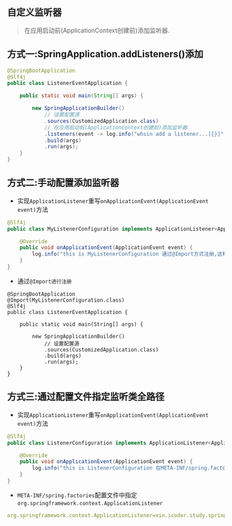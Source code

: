 ## 自定义监听器
> 在应用启动前(ApplicationContext创建前)添加监听器.

## 方式一:SpringApplication.addListeners()添加
```java
@SpringBootApplication
@Slf4j
public class ListenerEventApplication {

    public static void main(String[] args) {

        new SpringApplicationBuilder()
            // 设置配置源
            .sources(CustomizedApplication.class)
            // 在应用启动前(ApplicationContext创建前)添加监听器
            .listeners(event -> log.info("whsin add a listener...[{}]", event.getTimestamp()))
            .build(args)
            .run(args);
    }
}
```

## 方式二:手动配置添加监听器
* 实现`ApplicationListener`重写`onApplicationEvent(ApplicationEvent event)`方法
```java
@Slf4j
public class MyListenerConfiguration implements ApplicationListener<ApplicationEvent> {

    @Override
    public void onApplicationEvent(ApplicationEvent event) {
        log.info("this is MyListenerConfiguration 通过@Import方式注册,这种方式是在ApplicationContext创建后进行注册...{}", event.getTimestamp());
    }
}

```
* 通过`@Import进行注册`
```
@SpringBootApplication
@Import(MyListenerConfiguration.class)
@Slf4j
public class ListenerEventApplication {

    public static void main(String[] args) {

        new SpringApplicationBuilder()
            // 设置配置源
            .sources(CustomizedApplication.class)
            .build(args)
            .run(args);
    }
}
```

## 方式三:通过配置文件指定监听类全路径
* 实现`ApplicationListener`重写`onApplicationEvent(ApplicationEvent event)`方法
```java
@Slf4j
public class ListenerConfiguration implements ApplicationListener<ApplicationEvent> {

    @Override
    public void onApplicationEvent(ApplicationEvent event) {
        log.info("this is ListenerConfiguration 在META-INF/spring.factories中指定...{}", event.getTimestamp());
    }
}
```
* `META-INF/spring.factories`配置文件中指定`org.springframework.context.ApplicationListener`
```yml
org.springframework.context.ApplicationListener=xin.icoder.study.spring.boot.base.common.config.ListenerConfiguration
```